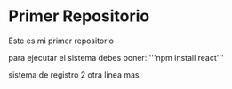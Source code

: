 <h1>Primer Repositorio</h1>
<p>Este es mi primer repositorio</p>
para ejecutar el sistema debes poner: 
'''npm install react'''

sistema de registro 2
otra linea mas
